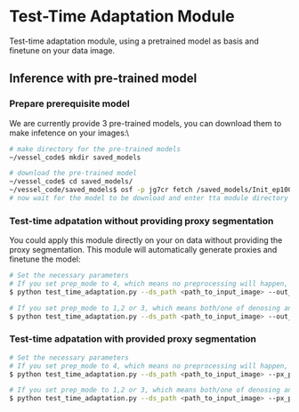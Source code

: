 # **Test-Time Adaptation Module**
Test-time adaptation module, using a pretrained model as basis and finetune on your data image. 
## **Inference with pre-trained model**
### **Prepare prerequisite model**
We are currently provide 3 pre-trained models, you can download them to make infetence on your images:\

```bash
# make directory for the pre-trained models
~/vessel_code$ mkdir saved_models

# download the pre-trained model
~/vessel_code$ cd saved_models/
~/vessel_code/saved_models$ osf -p jg7cr fetch /saved_models/Init_ep1000_lr1e3_tver
# now wait for the model to be download and enter tta module directory
```

### **Test-time adpatation without providing proxy segmentation**
You could apply this module directly on your on data without providing the proxy segmentation. This module will automatically generate proxies and finetune the model:
```bash
# Set the necessary parameters
# If you set prep_mode to 4, which means no preprocessing will happen, then you don't have to set a path to store the preprocessed images
$ python test_time_adaptation.py --ds_path <path_to_input_image> --out_path <path_to_output_image> --pretrained <path_to_pretrained_model + model_name> --prep_mode 4 --ep 5000 --lr 1e-3 

# If you set prep_mode to 1,2 or 3, which means both/one of denosing and N4 bias field correction will happen, then you have to set a path to store the preprocessed images
$ python test_time_adaptation.py --ds_path <path_to_input_image> --out_path <path_to_output_image> --ps_path <path_to_preprocessed_image> --pretrained <path_to_pretrained_model + model_name> --prep_mode 4 --ep 5000 --lr 1e-3 

```
### **Test-time adpatation with provided proxy segmentation**
```bash
# Set the necessary parameters
# If you set prep_mode to 4, which means no preprocessing will happen, then you don't have to set a path to store the preprocessed images
$ python test_time_adaptation.py --ds_path <path_to_input_image> --px_path <path_to_proxy_segmentation> --out_path <path_to_output_image> --pretrained <path_to_pretrained_model + model_name> --prep_mode 4 --ep 5000 --lr 1e-3 

# If you set prep_mode to 1,2 or 3, which means both/one of denosing and N4 bias field correction will happen, then you have to set a path to store the preprocessed images
$ python test_time_adaptation.py --ds_path <path_to_input_image> --px_path <path_to_proxy_segmentation> --out_path <path_to_output_image> --ps_path <path_to_preprocessed_image> --pretrained <path_to_pretrained_model + model_name> --prep_mode 4 --ep 5000 --lr 1e-3 

```
